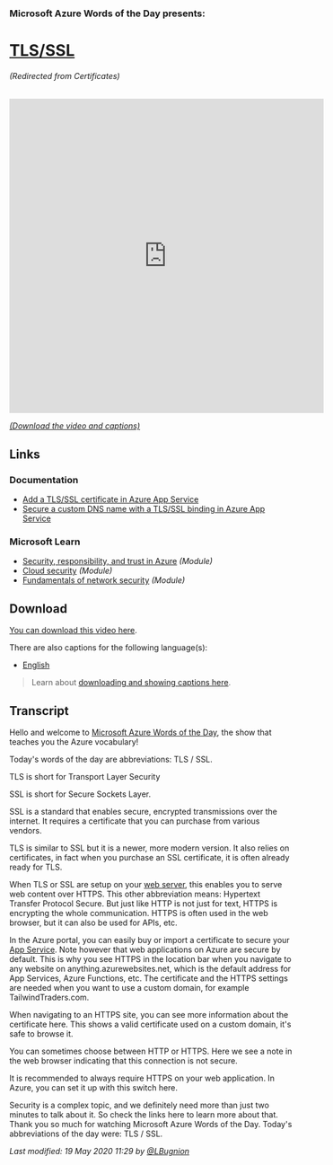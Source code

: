 ### Microsoft Azure Words of the Day presents:
# [TLS/SSL](/topic/en/tls-ssl)
###### (Redirected from Certificates)

<iframe width="560" height="560" src="https://www.youtube.com/embed/xJ_5BZoZ0mU" frameborder="0" allow="accelerometer; autoplay; encrypted-media; gyroscope; picture-in-picture" allowfullscreen></iframe>

[*(Download the video and captions)*](#download)

## Links

### Documentation

- [Add a TLS/SSL certificate in Azure App Service](http://gslb.ch/463)
- [Secure a custom DNS name with a TLS/SSL binding in Azure App Service](http://gslb.ch/464)

### Microsoft Learn

- [Security, responsibility, and trust in Azure](http://gslb.ch/459) *(Module)*
- [Cloud security](http://gslb.ch/465) *(Module)*
- [Fundamentals of network security](http://gslb.ch/460) *(Module)*

<a id="download"></a>

## Download

[You can download this video here](https://wordsoftheday.blob.core.windows.net/videos/WordsOfTheDayApp.Model.TopicInformation.mp4).

There are also captions for the following language(s):

- [English](https://wordsoftheday.blob.core.windows.net/test-new-captions/tls-ssl.en.en.srt)


> Learn about [downloading and showing captions here](/en/captions).

## Transcript

Hello and welcome to [Microsoft Azure Words of the Day](/en), the show that teaches you the Azure vocabulary!

Today's words of the day are abbreviations: TLS / SSL.

TLS is short for Transport Layer Security

SSL is short for Secure Sockets Layer.

SSL is a standard that enables secure, encrypted transmissions over the internet. It requires a certificate that you can purchase from various vendors. 

TLS is similar to SSL but it is a newer, more modern version. It also relies on certificates, in fact when you purchase an SSL certificate, it is often already ready for TLS.

When TLS or SSL are setup on your [web server](/topic/app-service/web-server), this enables you to serve web content over HTTPS. This other abbreviation means: Hypertext Transfer Protocol Secure. But just like HTTP is not just for text, HTTPS is encrypting the whole communication. HTTPS is often used in the web browser, but it can also be used for APIs, etc.

In the Azure portal, you can easily buy or import a certificate to secure your [App Service](/topic/app-service). Note however that web applications on Azure are secure by default. This is why you see HTTPS in the location bar when you navigate to any website on anything.azurewebsites.net, which is the default address for App Services, Azure Functions, etc. The certificate and the HTTPS settings are needed when you want to use a custom domain, for example TailwindTraders.com.

When navigating to an HTTPS site, you can see more information about the certificate here. This shows a valid certificate used on a custom domain, it's safe to browse it.

You can sometimes choose between HTTP or HTTPS. Here we see a note in the web browser indicating that this connection is not secure.

It is recommended to always require HTTPS on your web application. In Azure, you can set it up with this switch here.

Security is a complex topic, and we definitely need more than just two minutes to talk about it. So check the links here to learn more about that. Thank you so much for watching Microsoft Azure Words of the Day. Today's abbreviations of the day were: TLS / SSL.

*Last modified: 19 May 2020 11:29 by [@LBugnion](http://twitter.com/LBugnion)*
